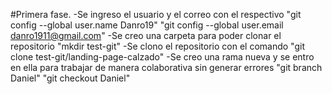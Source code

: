 #Primera fase.
-Se ingreso el usuario y el correo con el respectivo "git config --global user.name Danro19" "git config --global user.email danro1911@gmail.com" 
-Se creo una carpeta para poder clonar el repositorio "mkdir test-git"
-Se clono el repositorio con el comando "git clone test-git/landing-page-calzado" 
-Se creo una rama nueva y se entro en ella para trabajar de manera colaborativa sin generar errores "git branch Daniel" "git checkout Daniel"

